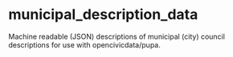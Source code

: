 municipal_description_data
==========================

Machine readable (JSON) descriptions of municipal (city) council descriptions for use with opencivicdata/pupa.
